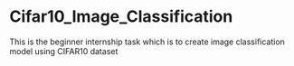 # Cifar10_Image_Classification
This is the beginner internship task which is to create image classification model using CIFAR10 dataset
